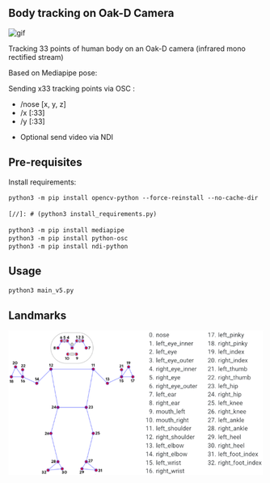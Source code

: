 ## Body tracking on Oak-D Camera

![gif](utils/tracking_demo.gif)

Tracking 33 points of human body on an Oak-D camera (infrared mono rectified stream)

Based on Mediapipe pose: 

Sending x33 tracking points via OSC :
- /nose [x, y, z]
- /x [:33]
- /y [:33]

+ Optional send video via NDI

## Pre-requisites

Install requirements:
```
python3 -m pip install opencv-python --force-reinstall --no-cache-dir

[//]: # (python3 install_requirements.py)

python3 -m pip install mediapipe
python3 -m pip install python-osc
python3 -m pip install ndi-python
```

## Usage

```
python3 main_v5.py
```

## Landmarks

![utils/landmarks.png](utils/landmarks.png)
